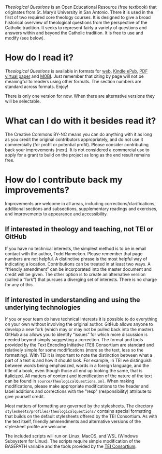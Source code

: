 *Theological Questions* is an Open Educational Resource (free textbook) that originates from St. Mary’s University in San Antonio. 
There it is used in the first of two required core theology courses. 
It is designed to give a broad historical overview of theological questions from the perspective of the Catholic tradition. 
It seeks to represent fairly a variety of questions and answers within and beyond the Catholic tradition. 
It is free to use and modify (see below). 

# How do I read it?
*Theological Questions* is available in formats for 
[web](https://thanneken.github.io/TheologicalQuestions/derivatives/TheologicalQuestions.html), 
[Kindle ePub](https://thanneken.github.io/TheologicalQuestions/derivatives/TheologicalQuestions.epub), 
[PDF virtual paper](https://thanneken.github.io/TheologicalQuestions/derivatives/TheologicalQuestions.pdf)
and [MOBI](https://thanneken.github.io/TheologicalQuestions/derivatives/TheologicalQuestions.mobi). 
Just remember that citing by page will not be meaningful to readers using other formats. 
The section numbers are standard across formats. 
Enjoy!

There is only one version for now. When there are alternative versions they will be selectable. 

# What can I do with it besides read it?
The Creative Commons BY-NC means you can do anything with it as long as you credit the original contributors appropriately, and do not use it commercially (for profit or potential profit). 
Please consider contributing back your improvements (next). 
It is not considered a commercial use to apply for a grant to build on the project as long as the end result remains free. 

# How do I contribute back my improvements? 
Improvements are welcome in all areas, including corrections/clarifications, additional sections and subsections, supplementary readings and exercises, and improvements to appearance and accessibility. 

## If interested in theology and teaching, not TEI or GitHub
If you have no technical interests, the simplest method is to be in email contact with the author, Todd Hanneken. 
Please remember that page numbers are not helpful. 
A distinctive phrase is the most helpful way of indicating a location. 
Contributions can be treated in at least two ways. 
A “friendly amendment” can be incorporated into the master document and credit will be given. 
The other option is to create an alternative version (called a “fork”) that  pursues a diverging set of interests. 
There is no charge for any of this. 

## If interested in understanding and using the underlying technologies
If you or your team do have technical interests it is possible to do everything on your own without involving the original author. 
GitHub allows anyone to develop a new fork (which may or may not be pulled back into the master). 
GitHub also allows you to identify “issues” for which more discussion is needed beyond simply suggesting a correction. 
The format and tools provided by the Text Encoding Initiative (TEI) Consortium are standard and relatively simple for some modifications (more so the text, less so the formatting). 
With TEI it is important to note the distinction between what a part of a text is and how it should look. 
For example, in TEI we distinguish between words being emphasized, words in a foreign language, and the title of a book, even though those all end up looking the same, that is italicized. 
All matters of content and identification of the nature of the text can be found in `source/TheologicalQuestions.xml`. 
When making modifications, please make appropriate modifications to the header and label additions and corrections with the "resp" (responsibility) attribute to give yourself credit. 

Most matters of formatting are governed by the stylesheets. 
The directory `stylesheets/profiles/theologicalquestions/` contains special formatting that builds on the default stylesheets offered by the TEI Consortium. 
As with the text itself, friendly ammendments and alternative versions of the stylesheet profile are welcome. 

The included scripts will run on Linux, MacOS, and WSL (Windows Subsystem for Linux). 
The scripts require simple modification of the BASEPATH variable and the tools provided by the 
[TEI Consortium](https://github.com/TEIC/Stylesheets).
